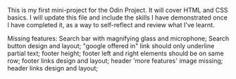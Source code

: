 This is my first mini-project for the Odin Project.
It will cover HTML and CSS basics.
I will update this file and include the skills I have demonstrated once I have completed it, as a way to self-reflect and review what I've learnt.

Missing features:
Search bar with magnifying glass and microphone;
Search button design and layout;
"google offered in" link should only underline partial text;
footer height;
footer left and right elements should be on same row;
footer links design and layout;
header 'more features' image missing;
header links design and layout;